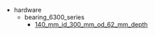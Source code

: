 * hardware
  * bearing_6300_series
    * [140_mm_id_300_mm_od_62_mm_depth](hardware/bearing_6300_series/140_mm_id_300_mm_od_62_mm_depth)
